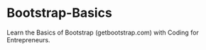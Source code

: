 Bootstrap-Basics
================

Learn the Basics of Bootstrap (getbootstrap.com) with Coding for Entrepreneurs.
